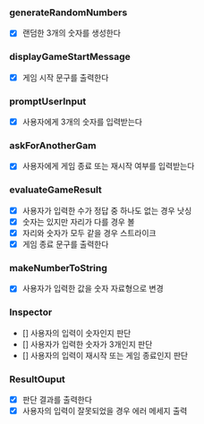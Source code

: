 ### generateRandomNumbers

- [x] 랜덤한 3개의 숫자를 생성한다

### displayGameStartMessage

- [x] 게임 시작 문구를 출력한다

### promptUserInput

- [x] 사용자에게 3개의 숫자를 입력받는다

### askForAnotherGam

- [x] 사용자에게 게임 종료 또는 재시작 여부를 입력받는다

### evaluateGameResult

- [x] 사용자가 입력한 수가 정답 중 하나도 없는 경우 낫싱
- [x] 숫자는 있지만 자리가 다를 경우 볼
- [x] 자리와 숫자가 모두 같을 경우 스트라이크
- [x] 게임 종료 문구를 출력한다

### makeNumberToString

- [x] 사용자가 입력한 값을 숫자 자료형으로 변경

### Inspector

- [] 사용자의 입력이 숫자인지 판단
- [] 사용자가 입력한 숫자가 3개인지 판단
- [] 사용자의 입력이 재시작 또는 게임 종료인지 판단

### ResultOuput

- [x] 판단 결과를 출력한다
- [x] 사용자의 입력이 잘못되었을 경우 에러 메세지 출력
